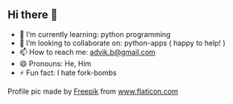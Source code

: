 ## Hi there 👋

- 🌱 I’m currently learning: python programming
- 👯 I’m looking to collaborate on: python-apps ( happy to help! )
- 📫 How to reach me: advik.b@gmail.com
- 😄 Pronouns: He, Him
- ⚡ Fun fact: I hate fork-bombs
<div>Profile pic made by <a href="https://www.flaticon.com/authors/freepik" title="Freepik">Freepik</a> from <a href="https://www.flaticon.com/" title="Flaticon">www.flaticon.com</a></div>
